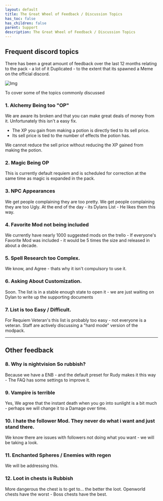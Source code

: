 ```yaml
---
layout: default
title: The Great Wheel of Feedback / Discussion Topics
has_toc: false
has_children: false
parent: Support
description: The Great Wheel of Feedback / Discussion Topics
---
```


## Frequent discord topics

There has been a great amount of feedback over the last 12 months relating to the pack - a lot of it Duplicated - to the extent that its spawned a Meme on the official discord.

![Img](https://cdn.discordapp.com/attachments/348579473727160321/1048646278558519506/wildlander_discord_wheel_of_topics.png)

To cover some of the topics commonly discussed

### 1. Alchemy Being too "OP"

We are aware its broken and that you can make great deals of money from it. Unfortunately this isn't a easy fix. 

- The XP you gain from making a potion is directly tied to its sell price.
- Its sell price is tied to the number of effects the potion has.

We cannot reduce the sell price without reducing the XP gained from making the potion.  

### 2. Magic Being OP

This is currently default requiem and is scheduled for correction at the same time as magic is expanded in the pack.

### 3. NPC Appearances

We get people complaining they are too pretty. We get people complaining they are too Ugly. At the end of the day - its Dylans List - He likes them this way. 

### 4. Favorite Mod not being included

We currently have nearly 1000 suggested mods on the trello - If everyone's Favorite Mod was included - it would be 5 times the size and released in about a decade.

### 5. Spell Research too Complex.

We know, and Agree - thats why it isn't compulsory to use it.

### 6. Asking About Customization.

Soon. The list is in a stable enough state to open it - we are just waiting on Dylan to write up the supporting documents

### 7. List is too Easy / Difficult.

For Requiem Veteran's this list is probably too easy - not everyone is a veteran. Staff are actively discussing a "hard mode" version of the modpack.

---
## Other feedback

### 8. Why is nightvision So rubbish?

Because we have a ENB - and the default preset for Rudy makes it this way - The FAQ has some settings to improve it.

### 9. Vampire is terrible

Yes, We agree that the instant death when you go into sunlight is a bit much - perhaps we will change it to a Damage over time.

### 10. I hate the follower Mod. They never do what i want and just stand there.

We know there are issues with followers not doing what you want - we will be taking a look.

### 11. Enchanted Spheres / Enemies with regen

We will be addressing this.

### 12. Loot in chests is Rubbish

More dangerous the chest is to get to... the better the loot. Openworld chests have the worst - Boss chests have the best. 